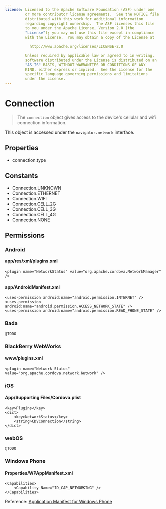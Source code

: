 ```yaml
---
license: Licensed to the Apache Software Foundation (ASF) under one
         or more contributor license agreements.  See the NOTICE file
         distributed with this work for additional information
         regarding copyright ownership.  The ASF licenses this file
         to you under the Apache License, Version 2.0 (the
         "License"); you may not use this file except in compliance
         with the License.  You may obtain a copy of the License at

           http://www.apache.org/licenses/LICENSE-2.0

         Unless required by applicable law or agreed to in writing,
         software distributed under the License is distributed on an
         "AS IS" BASIS, WITHOUT WARRANTIES OR CONDITIONS OF ANY
         KIND, either express or implied.  See the License for the
         specific language governing permissions and limitations
         under the License.
---
```


Connection
==========

> The `connection` object gives access to the device's cellular and wifi connection information.

This object is accessed under the `navigator.network` interface.

Properties
----------

- connection.type

Constants
---------

- Connection.UNKNOWN
- Connection.ETHERNET
- Connection.WIFI
- Connection.CELL_2G
- Connection.CELL_3G
- Connection.CELL_4G
- Connection.NONE

Permissions
-----------

### Android

#### app/res/xml/plugins.xml

    <plugin name="NetworkStatus" value="org.apache.cordova.NetworkManager" />

#### app/AndroidManifest.xml

    <uses-permission android:name="android.permission.INTERNET" />
    <uses-permission android:name="android.permission.ACCESS_NETWORK_STATE" />
    <uses-permission android:name="android.permission.READ_PHONE_STATE" />

### Bada

    @TODO

### BlackBerry WebWorks

#### www/plugins.xml

    <plugin name="Network Status" value="org.apache.cordova.network.Network" />

### iOS

#### App/Supporting Files/Cordova.plist

    <key>Plugins</key>
    <dict>
        <key>NetworkStatus</key>
        <string>CDVConnection</string>
    </dict>

### webOS

    @TODO

### Windows Phone

#### Properties/WPAppManifest.xml

    <Capabilities>
        <Capability Name="ID_CAP_NETWORKING" />
    </Capabilities>

Reference: [Application Manifest for Windows Phone](http://msdn.microsoft.com/en-us/library/ff769509%28v=vs.92%29.aspx)
